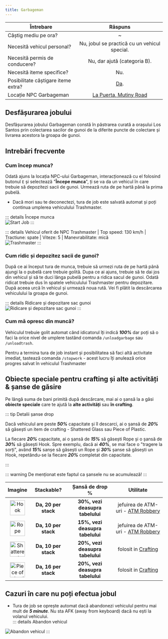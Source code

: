 ```yaml
---
title: Garbageman
---
```


| Întrebare   | Răspuns |
| ----------- | :-----------: |
| Câștig mediu pe ora? | ~<Dinero :amount='1650' /> |
| Necesită vehicul personal? | Nu, jobul se practică cu un vehicul special. |
| Necesită permis de conducere? | Nu, dar ajută (categoria B). |
| Necesită iteme specifice? | Nu. |
| Posibilitate câștigare iteme extra? | [Da](#obiecte-speciale-pentru-crafting-si-alte-activitati-sanse-de-gasire). |
| Locație NPC Garbageman | [La Puerta, Mutiny Road](https://i.imgur.com/gyUjAQG.png) |

## Desfășurarea jobului  

Desfășurarea jobului Garbageman constă în păstrarea curată a orașului Los Santos prin colectarea sacilor de gunoi de la diferite puncte de colectare și livrarea acestora la groapa de gunoi.  

## Intrebări frecvente

### Cum încep munca?

Odată ajuns la locația NPC-ului Garbageman, interacționează cu el folosind butonul `E` și selectează "**Începe munca**", ți se va da un vehicul în care trebuie să depozitezi sacii de gunoi. Urmează ruta de pe hartă până la prima pubelă.

- Dacă mori sau te deconectezi, tura de job este salvată automat și poți continua umplerea vehiculului Trashmaster. 

::: details Începe munca  
  <Image src="https://i.imgur.com/lIPqxgm.gif" alt="Start Job" />
:::  

::: details Vehicul oferit de NPC 
  Trashmaster | Top speed: 130 km/h | Tractiune: spate | Viteze: 5 | Manevrabilitate: mică  
  <Image src="https://i.imgur.com/inPyGOf.png" alt="Trashmaster" />
::: 
 
### Cum ridic și depozitez sacii de gunoi?  

După ce ai început tura de munca, trebuie să urmezi ruta de pe hartă până ajungi la o pubelă care trebuie golită. Dupa ce ai ajuns, trebuie să te dai jos din vehicul și să te duci lânga pubelă pentru a ridica sacul de gunoi. Odată ridicat trebuie dus în spatele vehiculului Trashmaster pentru depozitare. După aceea urcă în vehicul și urmează noua rută. Vei fi plătit la descărcarea vehiculului la groapa de gunoi.

::: details Ridicare și depozitare sac gunoi  
  <Image src="https://i.imgur.com/JXZvgXX.gif" alt="Ridicare și depozitare sac gunoi" />
:::  

### Cum mă opresc din muncă?  
 
Vehiculul trebuie golit automat când idicatorul îți indică _**100%**_ dar poți să o faci la orice nivel de umplere tastând comanda `/unloadgarbage` sau `/unloadtrash`.

Pentru a termina tura de job instant și posibilitatea să faci altă activitate imediat, tastează comanda `/stopwork` - acest lucru îți anulează orice progres salvat în vehiculul Trashmaster

## Obiecte speciale pentru crafting și alte activități & șanse de găsire  

Pe lângă suma de bani primită după descărcare, mai ai o șansă la a găsi **obiecte speciale** care te ajută la **alte activități** sau **în crafting**.  

::: tip Detalii șanse drop  

Dacă vehiculul are peste _**50%**_ capacitate și îl descarci, ai o șansă de _**20%**_ să găsești un item de crafting - Shattered Glass sau Piece of Plastic.

La fiecare _**20%**_ capacitate, ai o șansă de _**15%**_ să găsești Rope și o șansă de _**30%**_ să găsești Hook.
Spre exemplu, dacă ai _**40%**_, se mai face o "tragere la sorți", având _**15%**_ sanșe să găsești un Rope și _**30%**_ șanse să găsești un Hook, repetându-se la fiecare _**20%**_ completat din capacitate.

:::  

::: warning 
  De menționat este faptul ca șansele nu se acumulează! 
:::

| **Imagine** | **Stackable?** | **Șansă de drop %** | **Utilitate**
| :-----------: | :-----------: | :-----------: | :-----------: |
| <Image src="https://i.imgur.com/UXt9NNT.png" alt="Hook" width="48" label="Hook" /> | **Da, 20 per stack** |  **30%, vezi deasupra tabelului**  | jefuirea de ATM-uri - [ATM Robbery](../general/atm-robbery) |
| <Image src="https://i.imgur.com/GarEQ1P.png" alt="Rope" width="48" label="Rope" /> | **Da, 10 per stack** |  **15%, vezi deasupra tabelului** | jefuirea de ATM-uri - [ATM Robbery](../general/atm-robbery) |
| <Image src="https://i.imgur.com/hUMaLGq.png" alt="Shattered Glass" width="48" label="Shattered Glass" /> | **Da, 10 per stack** |  **20%, vezi deasupra tabelului**  | folosit in [Crafting](../general/crafting) |
| <Image src="https://i.imgur.com/4CZcmp2.png" alt="Piece of plastic" width="48" label="Piece of plastic" /> | **Da, 16 per stack** |  **20%, vezi deasupra tabelului** | folosit in [Crafting](../general/crafting) |

## Cazuri în care nu poți efectua jobul  

- Tura de job se oprește automat dacă abandonezi vehiculul pentru mai mult de _**5 minute**_. Nu sta AFK (away from keyboard) dacă nu ești la volanul vehicului.  
::: details Abandon vehicul  
<Image src="https://i.imgur.com/ENhmJFT.png" alt="Abandon vehicul" />
:::  


